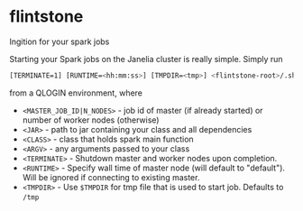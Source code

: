 # flintstone
Ingition for your spark jobs

Starting your Spark jobs on the Janelia cluster is really simple. Simply run
```bash
[TERMINATE=1] [RUNTIME=<hh:mm:ss>] [TMPDIR=<tmp>] <flintstone-root>/.sh <MASTER_JOB_ID|N_NODES> <JAR> <CLASS> <ARGV>
```
from a QLOGIN environment, where
 - `<MASTER_JOB_ID|N_NODES>` - job id of master (if already started) or number of worker nodes (otherwise)
 - `<JAR>` - path to jar containing your class and all dependencies
 - `<CLASS>` - class that holds spark main function
 - `<ARGV>` - any arguments passed to your class
 - `<TERMINATE>` - Shutdown master and worker nodes upon completion.
 - `<RUNTIME>` - Specify wall time of master node (will default to "default"). Will be ignored if connecting to existing master.
 - `<TMPDIR>` - Use `$TMPDIR` for tmp file that is used to start job. Defaults to `/tmp`

